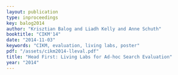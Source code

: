```yaml
---
layout: publication
type: inproceedings
key: balog2014
author: "Krisztian Balog and Liadh Kelly and Anne Schuth"
booktitle: "CIKM'14"
date: "2014-11-03"
keywords: "CIKM, evaluation, living labs, poster"
pdf: "/assets/cikm2014-lleval.pdf"
title: "Head First: Living Labs for Ad-hoc Search Evaluation"
year: "2014"
---
```

